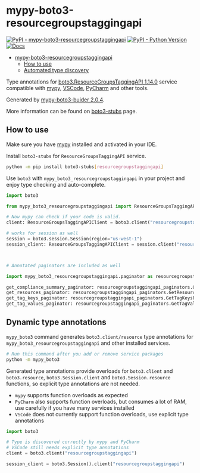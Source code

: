 # mypy-boto3-resourcegroupstaggingapi

[![PyPI - mypy-boto3-resourcegroupstaggingapi](https://img.shields.io/pypi/v/mypy-boto3-resourcegroupstaggingapi.svg?color=blue)](https://pypi.org/project/mypy-boto3-resourcegroupstaggingapi)
[![PyPI - Python Version](https://img.shields.io/pypi/pyversions/mypy-boto3-resourcegroupstaggingapi.svg?color=blue)](https://pypi.org/project/mypy-boto3-resourcegroupstaggingapi)
[![Docs](https://img.shields.io/readthedocs/mypy-boto3-builder.svg?color=blue)](https://mypy-boto3-builder.readthedocs.io/)

- [mypy-boto3-resourcegroupstaggingapi](#mypy-boto3-resourcegroupstaggingapi)
  - [How to use](#how-to-use)
  - [Automated type discovery](#automated-type-discovery)

Type annotations for
[boto3.ResourceGroupsTaggingAPI 1.14.0](https://boto3.amazonaws.com/v1/documentation/api/1.14.0/reference/services/resourcegroupstaggingapi.html#ResourceGroupsTaggingAPI) service
compatible with [mypy](https://github.com/python/mypy), [VSCode](https://code.visualstudio.com/),
[PyCharm](https://www.jetbrains.com/pycharm/) and other tools.

Generated by [mypy-boto3-buider 2.0.4](https://github.com/vemel/mypy_boto3_builder).

More information can be found on [boto3-stubs](https://pypi.org/project/boto3-stubs/) page.

## How to use

Make sure you have [mypy](https://github.com/python/mypy) installed and activated in your IDE.

Install `boto3-stubs` for `ResourceGroupsTaggingAPI` service.

```bash
python -m pip install boto3-stubs[resourcegroupstaggingapi]
```

Use `boto3` with `mypy_boto3_resourcegroupstaggingapi` in your project and enjoy type checking and auto-complete.

```python
import boto3

from mypy_boto3_resourcegroupstaggingapi import ResourceGroupsTaggingAPIClient

# Now mypy can check if your code is valid.
client: ResourceGroupsTaggingAPIClient = boto3.client("resourcegroupstaggingapi")

# works for session as well
session = boto3.session.Session(region="us-west-1")
session_client: ResourceGroupsTaggingAPIClient = session.client("resourcegroupstaggingapi")



# Annotated paginators are included as well

import mypy_boto3_resourcegroupstaggingapi.paginator as resourcegroupstaggingapi_paginators

get_compliance_summary_paginator: resourcegroupstaggingapi_paginators.GetComplianceSummaryPaginator = client.get_paginator("get_compliance_summary")
get_resources_paginator: resourcegroupstaggingapi_paginators.GetResourcesPaginator = client.get_paginator("get_resources")
get_tag_keys_paginator: resourcegroupstaggingapi_paginators.GetTagKeysPaginator = client.get_paginator("get_tag_keys")
get_tag_values_paginator: resourcegroupstaggingapi_paginators.GetTagValuesPaginator = client.get_paginator("get_tag_values")
```

## Dynamic type annotations

`mypy_boto3` command generates `boto3.client/resource` type annotations for
`mypy_boto3_resourcegroupstaggingapi` and other installed services.

```bash
# Run this command after you add or remove service packages
python -m mypy_boto3
```

Generated type annotations provide overloads for `boto3.client` and `boto3.resource`,
`boto3.Session.client` and `boto3.Session.resource` functions,
so explicit type annotations are not needed.

- `mypy` supports function overloads as expected
- `PyCharm` also supports function overloads, but consumes a lot of RAM, use carefully if you have many services installed
- `VSCode` does not currently support function overloads, use explicit type annotations

```python
import boto3

# Type is discovered correctly by mypy and PyCharm
# VSCode still needs explicit type annotations
client = boto3.client("resourcegroupstaggingapi")

session_client = boto3.Session().client("resourcegroupstaggingapi")
```